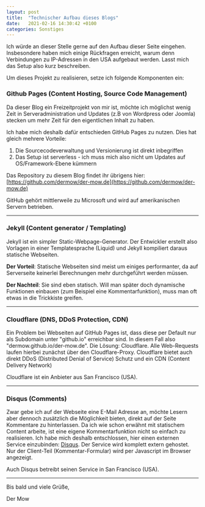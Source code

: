 ```yaml
---
layout: post
title:  "Technischer Aufbau dieses Blogs"
date:   2021-02-16 14:30:42 +0100
categories: Sonstiges
---
```


Ich würde an dieser Stelle gerne auf den Aufbau dieser Seite eingehen. Insbesondere haben mich einige Rückfragen erreicht, warum denn Verbindungen zu IP-Adressen in den USA aufgebaut werden. Lasst mich das Setup also kurz beschreiben.

Um dieses Projekt zu realisieren, setze ich folgende Komponenten ein:

### Github Pages (Content Hosting, Source Code Management)

Da dieser Blog ein Freizeitprojekt von mir ist, möchte ich möglichst wenig Zeit in Serveradministration und Updates (z.B von Wordpress oder Joomla) stecken um mehr Zeit für den eigentlichen Inhalt zu haben. 

Ich habe mich deshalb dafür entschieden GitHub Pages zu nutzen. Dies hat gleich mehrere Vorteile:

1) Die Sourcecodeverwaltung und Versionierung ist direkt inbegriffen
2) Das Setup ist serverless - ich muss mich also nicht um Updates auf OS/Framework-Ebene kümmern

Das Repository zu diesem Blog findet ihr übrigens hier:
[https://github.com/dermow/der-mow.de](https://github.com/dermow/der-mow.de)

GitHub gehört mittlerweile zu Microsoft und wird auf amerikanischen Servern betrieben.

---

### Jekyll (Content generator / Templating)

Jekyll ist ein simpler Static-Webpage-Generator. Der Entwickler erstellt also Vorlagen in einer Templatesprache (Liquid) und Jekyll kompiliert daraus statische Webseiten.

**Der Vorteil**: Statische Webseiten sind meist um einiges performanter, da auf Serverseite keinerlei Berechnungen mehr durchgeführt werden müssen.

**Der Nachteil**: Sie sind eben statisch. Will man später doch dynamische Funktionen einbauen (zum Beispiel eine Kommentarfunktion), muss man oft etwas in die Trickkiste greifen. 

---

### Cloudflare (DNS, DDoS Protection, CDN)

Ein Problem bei Webseiten auf GitHub Pages ist, dass diese per Default nur als Subdomain unter "github.io" erreichbar sind. In diesem Fall also "dermow.github.io/der-mow.de". Die Lösung: Cloudflare. Alle Web-Requests laufen hierbei zunächst über den Cloudflare-Proxy. Cloudflare bietet auch direkt DDoS (Distributed Denial of Service) Schutz und ein CDN (Content Delivery Network)

Cloudflare ist ein Anbieter aus San Francisco (USA).

---

### Disqus (Comments)

Zwar gebe ich auf der Webseite eine E-Mail Adresse an, möchte Lesern aber dennoch zusätzlich die Möglichkeit bieten, direkt auf der Seite Kommentare zu hinterlassen. Da ich wie schon erwähnt mit statischem Content arbeite, ist eine eigene Kommentarfunktion nicht so einfach zu realisieren. Ich habe mich deshalb entschlossen, hier einen externen Service einzubinden: [Disqus](https://disqus.com/). Der Service wird komplett extern gehostet. Nur der Client-Teil (Kommentar-Formular) wird per Javascript im Browser angezeigt.

Auch Disqus betreibt seinen Service in San Francisco (USA).

---



Bis bald und viele Grüße,

Der Mow

